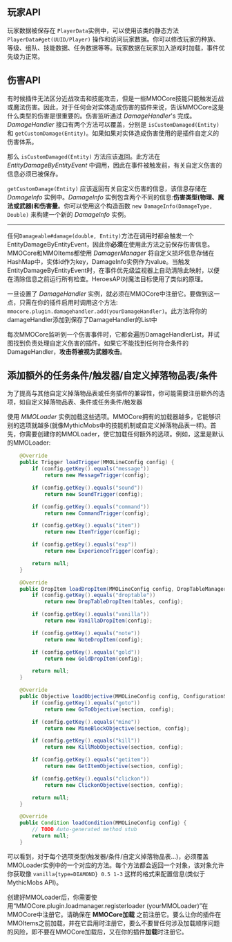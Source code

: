 ## 玩家API

玩家数据被保存在 `PlayerData`实例中，可以使用该类的静态方法 `PlayerData#get(UUID/Player)` 操作和访问玩家数据。你可以修改玩家的种族、等级、组队、技能数据、任务数据等等。玩家数据在玩家加入游戏时加载，事件优先级为正常。

## 伤害API

有时候插件无法区分近战攻击和技能攻击，但是一些MMOCore技能只能触发近战或魔法伤害。因此，对于任何会对实体造成伤害的插件来说，告诉MMOCore这是什么类型的伤害是很重要的。伤害监听通过 _DamageHandler_'s 完成。_DamageHandler_ 接口有两个方法可以覆盖，分别是 `isCustomDamaged(Entity)` 和 `getCustomDamage(Entity)`。如果如果对实体造成伤害使用的是插件自定义的伤害体系。

那么 `isCustomDamaged(Entity)` 方法应该返回。此方法在 _EntityDamageByEntityEvent_ 中调用，因此在事件被触发前，有关自定义伤害的信息必须已被保存。

`getCustomDamage(Entity)` 应该返回有关自定义伤害的信息，该信息存储在 _DamageInfo_ 实例中。_DamageInfo_ 实例包含两个不同的信息:**伤害类型(物理、魔法或武器)**和**伤害量**。你可以使用这个构造函数 `new DamageInfo(DamageType, Double)` 来构建一个新的 _DamageInfo_ 实例。

---

任何`Damageable#damage(double, Entity)`方法在调用时都会触发一个EntityDamageByEntityEvent，因此你**必须**在使用此方法之前保存伤害信息。MMOCore和MMOItems都使用 _DamagerManager_ 将自定义损坏信息存储在HashMap中，实体id作为key，DamageInfo实例作为value。当触发EntityDamageByEntityEvent时，在事件优先级监视器上自动清除此映射，以便在清除信息之前运行所有检查。HeroesAPI对魔法目标使用了类似的原理。

一旦设置了 _DamageHandler_ 实例，就必须在MMOCore中注册它。要做到这一点，只需在你的插件启用时调用这个方法:  `mmocore.plugin.damagehandler.add(yourDamageHandler)`。此方法将你的damageHandler添加到保存了DamageHandler的List中

每次MMOCore监听到一个伤害事件时，它都会遍历DamageHandlerList，并试图找到负责处理自定义伤害的插件。如果它不能找到任何符合条件的DamageHandler，**攻击将被视为武器攻击**。

## 添加额外的任务条件/触发器/自定义掉落物品表/条件

为了提高与其他自定义掉落物品表或任务插件的兼容性，你可能需要注册额外的选项，如自定义掉落物品表、条件或任务条件/触发器

使用 _MMOLoader_ 实例加载这些选项。MMOCore拥有的加载器越多，它能够识别的选项就越多(就像MythicMobs中的技能机制或自定义掉落物品表一样)。首先，你需要创建你的MMOLoader，使它加载任何额外的选项。例如，这里是默认的MMOLoader:

```java
    @Override
    public Trigger loadTrigger(MMOLineConfig config) {
        if (config.getKey().equals("message"))
            return new MessageTrigger(config);

        if (config.getKey().equals("sound"))
            return new SoundTrigger(config);

        if (config.getKey().equals("command"))
            return new CommandTrigger(config);

        if (config.getKey().equals("item"))
            return new ItemTrigger(config);

        if (config.getKey().equals("exp"))
            return new ExperienceTrigger(config);

        return null;
    }

    @Override
    public DropItem loadDropItem(MMOLineConfig config, DropTableManager tables) {
        if (config.getKey().equals("droptable"))
            return new DropTableDropItem(tables, config);

        if (config.getKey().equals("vanilla"))
            return new VanillaDropItem(config);

        if (config.getKey().equals("note"))
            return new NoteDropItem(config);

        if (config.getKey().equals("gold"))
            return new GoldDropItem(config);

        return null;
    }

    @Override
    public Objective loadObjective(MMOLineConfig config, ConfigurationSection section) {
        if (config.getKey().equals("goto"))
            return new GoToObjective(section, config);

        if (config.getKey().equals("mine"))
            return new MineBlockObjective(section, config);

        if (config.getKey().equals("kill"))
            return new KillMobObjective(section, config);

        if (config.getKey().equals("getitem"))
            return new GetItemObjective(section, config);

        if (config.getKey().equals("clickon"))
            return new ClickonObjective(section, config);

        return null;
    }

    @Override
    public Condition loadCondition(MMOLineConfig config) {
        // TODO Auto-generated method stub
        return null;
    }
```

可以看到，对于每个选项类型(触发器/条件/自定义掉落物品表…)，必须覆盖MMOLoader实例中的一个对应的方法。每个方法都会返回一个对象，该对象允许你获取像 `vanilla{type=DIAMOND} 0.5 1-3` 这样的格式来配置信息(类似于MythicMobs API)。

创建好MMOLoader后，你需要使用“MMOCore.plugin.loadmanager.registerloader (yourMMOLoader)”在MMOCore中注册它。请确保在 **MMOCore加载** 之前注册它。要么让你的插件在MMOItems之前加载，并在它启用时注册它，要么不要冒任何涉及加载顺序问题的风险，即不要在MMOCore加载后，又在你的插件**加载**时注册它。
